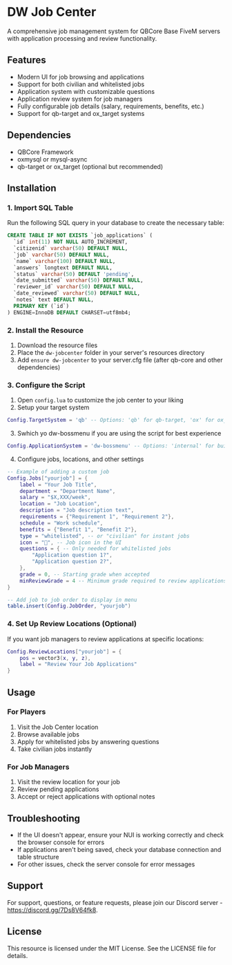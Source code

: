 # DW Job Center

A comprehensive job management system for QBCore Base FiveM servers with application processing and review functionality.

## Features

- Modern UI for job browsing and applications
- Support for both civilian and whitelisted jobs
- Application system with customizable questions
- Application review system for job managers
- Fully configurable job details (salary, requirements, benefits, etc.)
- Support for qb-target and ox_target systems

## Dependencies

- QBCore Framework
- oxmysql or mysql-async
- qb-target or ox_target (optional but recommended)

## Installation

### 1. Import SQL Table

Run the following SQL query in your database to create the necessary table:

```sql
CREATE TABLE IF NOT EXISTS `job_applications` (
  `id` int(11) NOT NULL AUTO_INCREMENT,
  `citizenid` varchar(50) DEFAULT NULL,
  `job` varchar(50) DEFAULT NULL,
  `name` varchar(100) DEFAULT NULL,
  `answers` longtext DEFAULT NULL,
  `status` varchar(50) DEFAULT 'pending',
  `date_submitted` varchar(50) DEFAULT NULL,
  `reviewer_id` varchar(50) DEFAULT NULL,
  `date_reviewed` varchar(50) DEFAULT NULL,
  `notes` text DEFAULT NULL,
  PRIMARY KEY (`id`)
) ENGINE=InnoDB DEFAULT CHARSET=utf8mb4;
```

### 2. Install the Resource

1. Download the resource files
2. Place the `dw-jobcenter` folder in your server's resources directory
3. Add `ensure dw-jobcenter` to your server.cfg file (after qb-core and other dependencies)

### 3. Configure the Script

1. Open `config.lua` to customize the job center to your liking
2. Setup your target system
```lua
Config.TargetSystem = 'qb' -- Options: 'qb' for qb-target, 'ox' for ox_target
```
3. Swhich yo dw-bossmenu if you are using the script for best experience
```lua
Config.ApplicationSystem = 'dw-bossmenu' -- Options: 'internal' for built-in system, 'dw-bossmenu' for external dw-bossmenu
```
4. Configure jobs, locations, and other settings

```lua
-- Example of adding a custom job
Config.Jobs["yourjob"] = {
    label = "Your Job Title",
    department = "Department Name",
    salary = "$X,XXX/week",
    location = "Job Location",
    description = "Job description text",
    requirements = {"Requirement 1", "Requirement 2"},
    schedule = "Work schedule",
    benefits = {"Benefit 1", "Benefit 2"},
    type = "whitelisted", -- or "civilian" for instant jobs
    icon = "🔧", -- Job icon in the UI
    questions = { -- Only needed for whitelisted jobs
        "Application question 1?",
        "Application question 2?",
    },
    grade = 0, -- Starting grade when accepted
    minReviewGrade = 4 -- Minimum grade required to review applications
}

-- Add job to job order to display in menu
table.insert(Config.JobOrder, "yourjob")
```

### 4. Set Up Review Locations (Optional)

If you want job managers to review applications at specific locations:

```lua
Config.ReviewLocations["yourjob"] = {
    pos = vector3(x, y, z),
    label = "Review Your Job Applications"
}
```

## Usage

### For Players

1. Visit the Job Center location
2. Browse available jobs
3. Apply for whitelisted jobs by answering questions
4. Take civilian jobs instantly

### For Job Managers

1. Visit the review location for your job
2. Review pending applications
3. Accept or reject applications with optional notes

## Troubleshooting

- If the UI doesn't appear, ensure your NUI is working correctly and check the browser console for errors
- If applications aren't being saved, check your database connection and table structure
- For other issues, check the server console for error messages

## Support

For support, questions, or feature requests, please join our Discord server - https://discord.gg/7Ds8V64fk8.

## License

This resource is licensed under the MIT License. See the LICENSE file for details.

